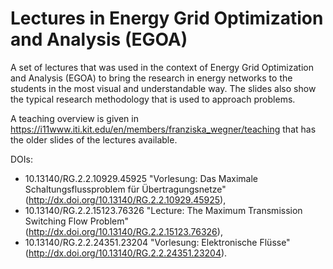 # Lectures in Energy Grid Optimization and Analysis (EGOA)

A set of lectures that was used in the context of Energy Grid Optimization 
and Analysis (EGOA) to bring the research in energy networks to the students 
in the most visual and understandable way. The slides also show the typical 
research methodology that is used to approach problems.

A teaching overview is given in https://i11www.iti.kit.edu/en/members/franziska_wegner/teaching that has the older slides of the lectures available.


DOIs: 
* 10.13140/RG.2.2.10929.45925 "Vorlesung: Das Maximale Schaltungsflussproblem für Übertragungsnetze" (http://dx.doi.org/10.13140/RG.2.2.10929.45925),
* 10.13140/RG.2.2.15123.76326 "Lecture: The Maximum Transmission Switching Flow Problem" (http://dx.doi.org/10.13140/RG.2.2.15123.76326),
* 10.13140/RG.2.2.24351.23204 "Vorlesung: Elektronische Flüsse" (http://dx.doi.org/10.13140/RG.2.2.24351.23204).
